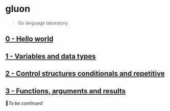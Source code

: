 # gluon

> Go language laboratory

## [0 - Hello world](https://github.com/AtomicBuilders/gluon/blob/main/docs/0-hello-world.md)
## [1 - Variables and data types](https://github.com/AtomicBuilders/gluon/blob/main/docs/1-variables.md)
## [2 - Control structures conditionals and repetitive](https://github.com/AtomicBuilders/gluon/blob/main/docs/2-control.md)
## [3 - Functions, arguments and results](https://github.com/AtomicBuilders/gluon/blob/main/docs/3-functions.md)

🚧_To be continued_

